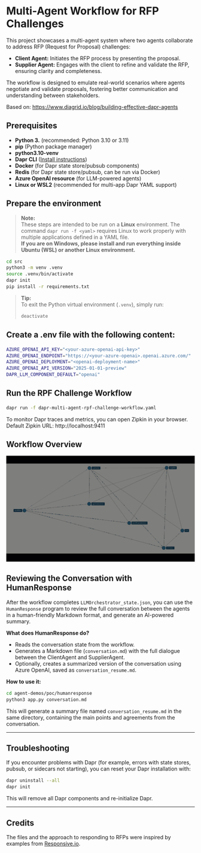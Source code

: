 # Multi-Agent Workflow for RFP Challenges

This project showcases a multi-agent system where two agents collaborate to address RFP (Request for Proposal) challenges:

- **Client Agent:** Initiates the RFP process by presenting the proposal.
- **Supplier Agent:** Engages with the client to refine and validate the RFP, ensuring clarity and completeness.

The workflow is designed to emulate real-world scenarios where agents negotiate and validate proposals, fostering better communication and understanding between stakeholders.

Based on: https://www.diagrid.io/blog/building-effective-dapr-agents

## Prerequisites

- **Python 3.** (recommended: Python 3.10 or 3.11)
- **pip** (Python package manager)
- **python3.10-venv**
- **Dapr CLI** ([Install instructions](https://docs.dapr.io/get-dapr/cli/))
- **Docker** (for Dapr state store/pubsub components)
- **Redis** (for Dapr state store/pubsub, can be run via Docker)
- **Azure OpenAI resource** (for LLM-powered agents)
- **Linux or WSL2** (recommended for multi-app Dapr YAML support)

## Prepare the environment

> **Note:**  
> These steps are intended to be run on a **Linux** environment. The command `dapr run -f <yaml>` requires Linux to work properly with multiple applications defined in a YAML file.  
> **If you are on Windows, please install and run everything inside Ubuntu (WSL) or another Linux environment.**

```bash
cd src
python3 -m venv .venv
source .venv/bin/activate
dapr init
pip install -r requirements.txt
```

> **Tip:**  
> To exit the Python virtual environment (`.venv`), simply run:
> ```bash
> deactivate
> ```

## Create a .env file with the following content:

```bash
AZURE_OPENAI_API_KEY="<your-azure-openai-api-key>"
AZURE_OPENAI_ENDPOINT="https://<your-azure-openai>.openai.azure.com/"
AZURE_OPENAI_DEPLOYMENT="<openai-deployment-name>"
AZURE_OPENAI_API_VERSION="2025-01-01-preview"
DAPR_LLM_COMPONENT_DEFAULT="openai"
```

## Run the RPF Challenge Workflow

```bash
dapr run -f dapr-multi-agent-rpf-challenge-workflow.yaml
```
To monitor Dapr traces and metrics, you can open Zipkin in your browser. Default Zipkin URL: http://localhost:9411

## Workflow Overview

![Workflow Overview](img/zipkin.gif)

## Reviewing the Conversation with HumanResponse

After the workflow completes `LLMOrchestrator_state.json`, you can use the `HumanResponse` program to review the full conversation between the agents in a human-friendly Markdown format, and generate an AI-powered summary.

**What does HumanResponse do?**

- Reads the conversation state from the workflow.
- Generates a Markdown file (`conversation.md`) with the full dialogue between the ClientAgent and SupplierAgent.
- Optionally, creates a summarized version of the conversation using Azure OpenAI, saved as `conversation_resume.md`.

**How to use it:**

```bash
cd agent-demos/poc/humanresponse
python3 app.py conversation.md
```

This will generate a summary file named `conversation_resume.md` in the same directory, containing the main points and agreements from the conversation.

---

## Troubleshooting

If you encounter problems with Dapr (for example, errors with state stores, pubsub, or sidecars not starting), you can reset your Dapr installation with:

```bash
dapr uninstall --all
dapr init
```

This will remove all Dapr components and re-initialize Dapr.

---

## Credits

The files and the approach to responding to RFPs were inspired by examples from [Responsive.io](https://www.responsive.io/blog/rfp-examples).
